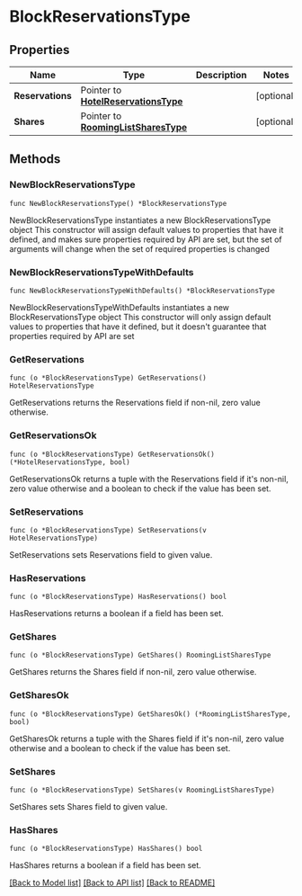 # BlockReservationsType

## Properties

Name | Type | Description | Notes
------------ | ------------- | ------------- | -------------
**Reservations** | Pointer to [**HotelReservationsType**](HotelReservationsType.md) |  | [optional] 
**Shares** | Pointer to [**RoomingListSharesType**](RoomingListSharesType.md) |  | [optional] 

## Methods

### NewBlockReservationsType

`func NewBlockReservationsType() *BlockReservationsType`

NewBlockReservationsType instantiates a new BlockReservationsType object
This constructor will assign default values to properties that have it defined,
and makes sure properties required by API are set, but the set of arguments
will change when the set of required properties is changed

### NewBlockReservationsTypeWithDefaults

`func NewBlockReservationsTypeWithDefaults() *BlockReservationsType`

NewBlockReservationsTypeWithDefaults instantiates a new BlockReservationsType object
This constructor will only assign default values to properties that have it defined,
but it doesn't guarantee that properties required by API are set

### GetReservations

`func (o *BlockReservationsType) GetReservations() HotelReservationsType`

GetReservations returns the Reservations field if non-nil, zero value otherwise.

### GetReservationsOk

`func (o *BlockReservationsType) GetReservationsOk() (*HotelReservationsType, bool)`

GetReservationsOk returns a tuple with the Reservations field if it's non-nil, zero value otherwise
and a boolean to check if the value has been set.

### SetReservations

`func (o *BlockReservationsType) SetReservations(v HotelReservationsType)`

SetReservations sets Reservations field to given value.

### HasReservations

`func (o *BlockReservationsType) HasReservations() bool`

HasReservations returns a boolean if a field has been set.

### GetShares

`func (o *BlockReservationsType) GetShares() RoomingListSharesType`

GetShares returns the Shares field if non-nil, zero value otherwise.

### GetSharesOk

`func (o *BlockReservationsType) GetSharesOk() (*RoomingListSharesType, bool)`

GetSharesOk returns a tuple with the Shares field if it's non-nil, zero value otherwise
and a boolean to check if the value has been set.

### SetShares

`func (o *BlockReservationsType) SetShares(v RoomingListSharesType)`

SetShares sets Shares field to given value.

### HasShares

`func (o *BlockReservationsType) HasShares() bool`

HasShares returns a boolean if a field has been set.


[[Back to Model list]](../README.md#documentation-for-models) [[Back to API list]](../README.md#documentation-for-api-endpoints) [[Back to README]](../README.md)



